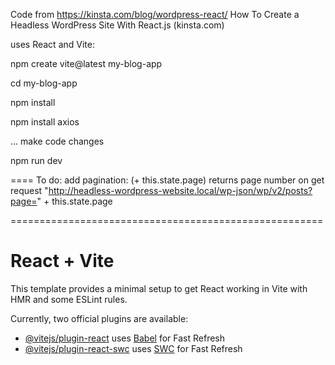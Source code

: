 Code from https://kinsta.com/blog/wordpress-react/
How To Create a Headless WordPress Site With React.js  (kinsta.com)

uses React and Vite:
 

npm create vite@latest my-blog-app 

cd my-blog-app 

npm install

npm install axios

... make code changes

npm run dev 

====
To do: add pagination: (+ this.state.page) returns page number on get request
"http://headless-wordpress-website.local/wp-json/wp/v2/posts?page=" + this.state.page

======================================================
# React + Vite

This template provides a minimal setup to get React working in Vite with HMR and some ESLint rules.

Currently, two official plugins are available:

- [@vitejs/plugin-react](https://github.com/vitejs/vite-plugin-react/blob/main/packages/plugin-react/README.md) uses [Babel](https://babeljs.io/) for Fast Refresh
- [@vitejs/plugin-react-swc](https://github.com/vitejs/vite-plugin-react-swc) uses [SWC](https://swc.rs/) for Fast Refresh
